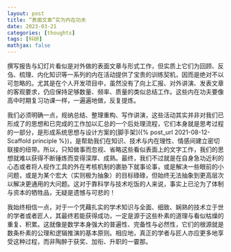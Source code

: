 ```yaml
---
layout: post
title: “表面文章”实为内在功夫
date: 2023-03-21
categories: [thoughts]
tags: [科研]
mathjax: false
---
```


撰写报告与幻灯片看似是对外做的表面文章与形式工作，但实质上它们为回顾、反刍、梳理、内化知识等一系列的内在活动提供了宝贵的训练契机，因而是绝对不以可忽略的。尤其是在个人开发项目中，虽然没有了向上汇报、对外讲演、发表文章的客观要求，仍应保持足够数量、频率、质量的类似总结工作。这些内在功夫要像高中时期复习功课一样，一遍遍地做，反复提炼。

我们必须明确一点，规纳总结、整理重构、写作讲演，这些活动其实并非对我们已形成了的思想和已完成的工作加以汇总的一个后处理流程，它们本身就是思考过程的一部分，是形成系统思想与设计方案的[脚手架]({% post_url 2021-08-12-Scaffold principle %})，是帮助我们在知识、技术与内在理性、情感间建立密切联接的纽带。所以，只知做事而忽视、省略这些看似表面上的文字工作，我们的思想就难以获得不断锤炼而变得深厚、成熟。最终，我们不过就是在自身急功近利的心态或者将人视作工具的外在考核机制的裹胁下就事论事，或是解决一些眼前的小问题，或是为某个宏大（实则极为抽象）的目标碌碌，但始终无法抽象到更高层次以解决更通用的大问题。这对于靠科学与技术吃饭的人来说，事实上已沦为了体制与资本的牺牲品，无疑是遗憾与可悲的！

我始终相信一点，对于一个凭藉扎实的学术知识与全面、细致、娴熟的技术立于世的学者或者匠人，其最终若能获得成功，一定是源于这些朴素的道理与看似枯燥的重复、积累。这就像是数学本身强大的普遍性、完备性与必然性，它们的根源就是数条朴素的公理和逻辑推演的基本原则。相应地，真正的学者与匠人亦应更多地享受这种过程，而非陶醉于获奖、加衔、升职的一霎那。
